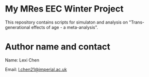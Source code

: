 # My MRes EEC Winter Project
This repository contains scripts for simulaton and analysis on "Trans-generational effects of age - a meta-analysis".

# Author name and contact
Name: Lexi Chen

Email: l.chen21@imperial.ac.uk
